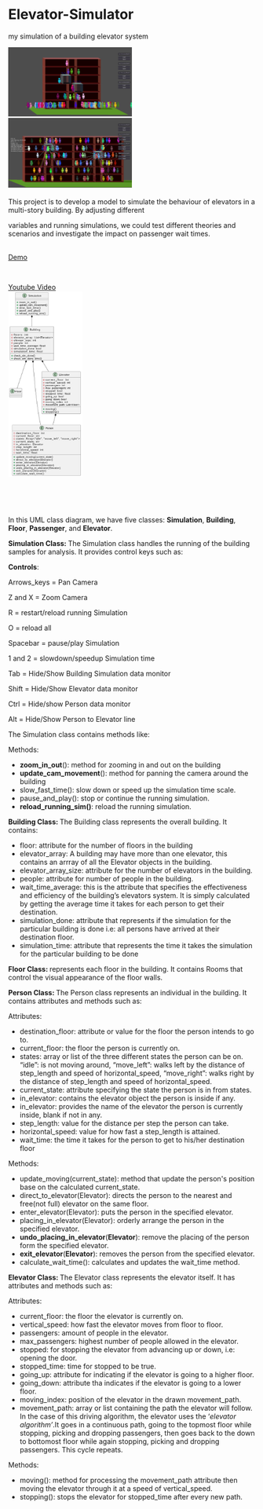 # Elevator-Simulator
my simulation of a building elevator system

<img src="https://github.com/Rocket-007/Elevator-Simulator/blob/main/github_page_files/elevator_ScreenShot.png" alt="" width="50%"/>

<img src="https://github.com/Rocket-007/Elevator-Simulator/blob/main/github_page_files/elevator_ScreenShot2.png" alt="" width="50%"/>


<br>
<br>
This project is to develop a model to simulate the behaviour of elevators in a multi-story building. By adjusting different  

variables and running simulations, we could test different theories and scenarios and investigate the impact on passenger wait times.

<br>
<a href="https://rocket-007.itch.io/elevator-simulation"> Demo </a> <pre>        </pre> <a href=""> Youtube Video </a>
<br>

<img src="https://github.com/Rocket-007/Elevator-Simulator/blob/main/github_page_files/elevator_class_UML.png" alt="" width="30%"/>
<p><br></p>
<p><br></p><p>In this UML class diagram, we have five classes: <b>Simulation</b>, <b>Building</b>, <b>Floor</b>, <b>Passenger</b>, and <b>Elevator</b>.
</p>
<p><b>Simulation Class: </b>The Simulation class handles the running of the building samples for analysis. It provides control keys such as:
</p>
<p><b>Controls</b>:</p>

Arrows_keys = Pan Camera  

Z and X = Zoom Camera  

R = restart/reload running Simulation  

O = reload all  

Spacebar = pause/play Simulation  

1 and 2 = slowdown/speedup Simulation time  

Tab = Hide/Show Building Simulation data monitor  

Shift = Hide/Show Elevator data monitor  

Ctrl = Hide/show Person data monitor  

Alt = Hide/Show Person to Elevator line


<p>The Simulation class contains methods like:
</p>
<p>Methods:
</p>
<ul><li><b>zoom_in_out</b>(): method for zooming in and out on the building
</li><li><b>update_cam_movement</b>(): method for panning the camera around the building
</li><li>slow_fast_time(): slow down or speed up the simulation time scale.
</li><li>pause_and_play(): stop or continue the running simulation.
</li><li><b>reload_running_sim()</b>: reload the running simulation.
</li></ul>
<p><b>Building Class: </b>The Building class represents the overall building. It contains:&nbsp;
</p>
<ul><li>floor: attribute for the number of floors in the building
</li><li>elevator_array: A building may have more than one elevator, this contains an arrray of all the Elevator objects in the building.
</li><li>elevator_array_size: attribute for the number of elevators in the building.
</li><li>people: attribute for number of people in the building.
</li><li>wait_time_average: this is the attribute that specifies the effectiveness and efficiency of the building’s elevators system. It is simply calculated by getting the average time it takes for each person to get their destination.&nbsp;
</li><li>simulation_done: attribute that represents if the simulation for the particular building is done i.e: all persons have arrived at their destination floor.
</li><li>simulation_time: attribute that represents the time it takes the simulation for the particular building to be done
</li></ul>
<p><b>Floor Class: </b>represents each floor in the building. It contains Rooms that control the visual appearance of the floor walls.
</p>
<p><b>Person Class: </b>The Person class represents an individual in the building. It contains attributes and methods such as:
</p>
<p>Attributes:
</p>
<ul><li>destination_floor: attribute or value for the floor the person intends to go to.
</li><li>current_floor: the floor the person is currently on.
</li><li>states: array or list of the three different states the person can be on. “idle”: is not moving around, “move_left”: walks left by the distance of step_length and speed of horizontal_speed, “move_right”: walks right by the distance of step_length and speed of horizontal_speed.
</li><li>current_state: attribute specifying the state the person is in from states.
</li><li>in_elevator: contains the elevator object the person is inside if any.
</li><li>in_elevator: provides the name of the elevator the person is currently inside, blank if not in any.
</li><li>step_length: value for the distance per step the person can take.
</li><li>horizontal_speed: value for how fast a step_length is attained.
</li><li>wait_time: the time it takes for the person to get to his/her destination floor
</li></ul>
<p>Methods:
</p>
<ul><li>update_moving(current_state): method that update the person's position base on the calculated current_state.
</li><li>direct_to_elevator(Elevator): directs the person to the nearest and free(not full) elevator on the same floor.
</li><li>enter_elevator(Elevator): puts the person in the specified elevator.
</li><li>placing_in_elevator(Elevator): orderly arrange the person in the specified elevator.
</li><li><b>undo_placing_in_elevator</b>(<b>Elevator</b>): remove the placing of the person form the specified elevator.
</li><li><b>exit_elevator</b>(<b>Elevator</b>): removes the person from the specified elevator.
</li><li>calculate_wait_time(): calculates and updates the wait_time method.
</li></ul>
<p><b>Elevator Class: </b>The Elevator class represents the elevator itself. It has attributes and methods such as:
</p>
<p>Attributes:
</p>
<ul><li>current_floor: the floor the elevator is currently on.
</li><li>vertical_speed: how fast the elevator moves from floor to floor.
</li><li>passengers: amount of people in the elevator.
</li><li>max_passengers: highest number of people allowed in the elevator.
</li><li>stopped: for stopping the elevator from advancing up or down, i.e: opening the door.
</li><li>stopped_time: time for stopped to be true.
</li><li>going_up: attribute for indicating if the elevator is going to a higher floor.
</li><li>going_down: attribute tha indicates if the elevator is going to a lower floor.
</li><li>moving_index: position of the elevator in the drawn movement_path.
</li><li>movement_path: array or list containing the path the elevator will follow. In the case of this driving algorithm, the elevator uses the ‘<i>elevator algorithm’</i>.It goes in a continuous path, going to the topmost floor while stopping, picking and dropping passengers, then goes back to the down to bottomost floor while again stopping, picking and dropping passengers. This cycle repeats.
</li></ul>
<p>Methods:
</p>
<ul><li>moving(): method for processing the movement_path attribute then moving the elevator through it at a speed of vertical_speed.
</li><li>stopping(): stops the elevator for stopped_time after every new path.
</li></ul>
<p><br></p><p><br></p>
